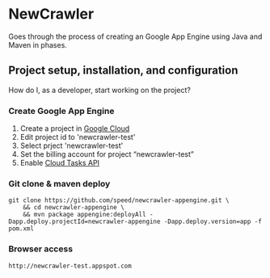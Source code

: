 # NewCrawler


Goes through the process of creating an Google App Engine using Java and Maven in phases.


## Project setup, installation, and configuration

How do I, as a developer, start working on the project?


### Create Google App Engine

1. Create a project in [Google Cloud](https://console.cloud.google.com/projectcreate?authuser=1)
2. Edit project id to 'newcrawler-test'
3. Select prject 'newcrawler-test'
4. Set the billing account for project “newcrawler-test”
5. Enable [Cloud Tasks API](https://console.cloud.google.com/marketplace/details/google/cloudtasks.googleapis.com?authuser=1&project=newcrawler-test)

### Git clone & maven deploy 

```
git clone https://github.com/speed/newcrawler-appengine.git \
   	&& cd newcrawler-appengine \
   	&& mvn package appengine:deployAll -Dapp.deploy.projectId=newcrawler-appengine -Dapp.deploy.version=app -f pom.xml
```

### Browser access 

```
http://newcrawler-test.appspot.com
```